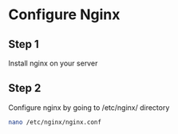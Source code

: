 <!-- TITLE: How To Configure Nginx -->
<!-- SUBTITLE: A quick summary of How To Configure Nginx -->

# Configure Nginx
## Step 1
Install nginx on your server
## Step 2
Configure nginx by going to /etc/nginx/ directory


```sh
nano /etc/nginx/nginx.conf
```
